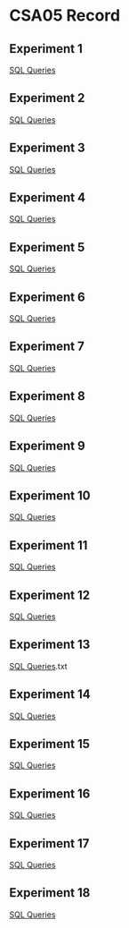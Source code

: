 # CSA05 Record
## Experiment 1
[SQL Queries](https://github.com/PLKarthikNatarajan/CSA0526-DBMS-116-/blob/main/exp1_ddl%20commands.txt)
## Experiment 2
[SQL Queries](https://github.com/PLKarthikNatarajan/CSA0526-DBMS-116-/blob/main/exp2_ddl%20command.txt)
## Experiment 3
[SQL Queries](https://github.com/PLKarthikNatarajan/CSA0526-DBMS-116-/blob/main/exp3_ddl%20commands.txt)
## Experiment 4
[SQL Queries](
https://github.com/PLKarthikNatarajan/CSA0526-DBMS-116-/blob/main/exp4_ddl%20commands.txt
)
## Experiment 5
[SQL Queries](https://github.com/PLKarthikNatarajan/CSA0526-DBMS-116-/blob/main/exp5_ddl%20commands.txt
)
## Experiment 6
[SQL Queries](https://github.com/PLKarthikNatarajan/CSA0526-DBMS-116-/blob/main/exp6_ddl%20command.txt)
## Experiment 7
[SQL Queries](https://github.com/PLKarthikNatarajan/CSA0526-DBMS-116-/blob/main/exp7_ddl%20commands.txt
)
## Experiment 8
[SQL Queries](https://github.com/PLKarthikNatarajan/CSA0526-DBMS-116-/blob/main/exp8_ddl%20commands.txt
)
## Experiment 9
[SQL Queries](https://github.com/PLKarthikNatarajan/CSA0526-DBMS-116-/blob/main/exp9_ddl%20command.txt)
## Experiment 10
[SQL Queries](https://github.com/PLKarthikNatarajan/CSA0526-DBMS-116-/blob/main/exp10_ddl%20commands.txt)
## Experiment 11
[SQL Queries](https://github.com/PLKarthikNatarajan/CSA0526-DBMS-116-/blob/main/exp_11%20ddl(if%2Celse).txt
)
## Experiment 12
[SQL Queries](https://github.com/PLKarthikNatarajan/CSA0526-DBMS-116-/blob/main/exp12_ddl(loop).txt
)
## Experiment 13
[SQL Queries](https://github.com/PLKarthikNatarajan/CSA0526-DBMS-116-/blob/main/exp13_ddl(savepoint%2Crollba)).txt
## Experiment 14
[SQL Queries](https://github.com/PLKarthikNatarajan/CSA0526-DBMS-116-/blob/main/exp14_ddl(grant%2Crevoke).txt
)
## Experiment 15
[SQL Queries](https://github.com/PLKarthikNatarajan/CSA0526-DBMS-116-/blob/main/exp15_highlevelprogramming.txt)
## Experiment 16
[SQL Queries](https://github.com/PLKarthikNatarajan/CSA0526-DBMS-116-/blob/main/exp16_ddl.txt)
## Experiment 17
[SQL Queries](https://github.com/PLKarthikNatarajan/CSA0526-DBMS-116-/blob/main/exp17_ddl.txt)
## Experiment 18
[SQL Queries](https://github.com/PLKarthikNatarajan/CSA0526-DBMS-116-/blob/main/exp18_ddl.txt)
